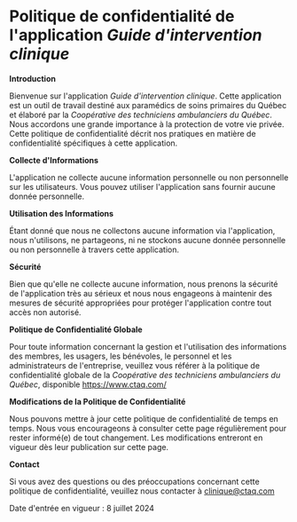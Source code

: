 # Politique de confidentialité de l'application <i>Guide d'intervention clinique</i>

<b>Introduction</b>

Bienvenue sur l'application <i>Guide d'intervention clinique</i>. Cette application est un outil de travail destiné aux paramédics de soins primaires du Québec et élaboré par la <i>Coopérative des techniciens ambulanciers du Québec</i>. Nous accordons une grande importance à la protection de votre vie privée. Cette politique de confidentialité décrit nos pratiques en matière de confidentialité spécifiques à cette application.

<b>Collecte d'Informations</b>

L'application ne collecte aucune information personnelle ou non personnelle sur les utilisateurs. Vous pouvez utiliser l'application sans fournir aucune donnée personnelle.

<b>Utilisation des Informations</b>

Étant donné que nous ne collectons aucune information via l'application, nous n'utilisons, ne partageons, ni ne stockons aucune donnée personnelle ou non personnelle à travers cette application.

<b>Sécurité</b>

Bien que qu'elle ne collecte aucune information, nous prenons la sécurité de l'application très au sérieux et nous nous engageons à maintenir des mesures de sécurité appropriées pour protéger l'application contre tout accès non autorisé.

<b>Politique de Confidentialité Globale</b>

Pour toute information concernant la gestion et l'utilisation des informations des membres, les usagers, les bénévoles, le personnel et les administrateurs de l'entreprise, veuillez vous référer à la politique de confidentialité globale de la <i>Coopérative des techniciens ambulanciers du Québec</i>, disponible https://www.ctaq.com/ 

<b>Modifications de la Politique de Confidentialité</b>

Nous pouvons mettre à jour cette politique de confidentialité de temps en temps. Nous vous encourageons à consulter cette page régulièrement pour rester informé(e) de tout changement. Les modifications entreront en vigueur dès leur publication sur cette page.

<b>Contact</b>

Si vous avez des questions ou des préoccupations concernant cette politique de confidentialité, veuillez nous contacter à clinique@ctaq.com

Date d'entrée en vigueur : 8 juillet 2024
